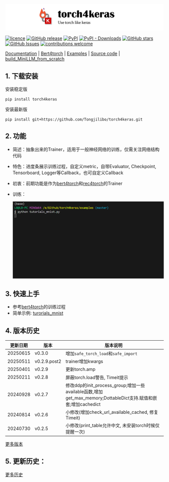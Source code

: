 ![torch4keras](./docs/pics/torch4keras.png)


[![licence](https://img.shields.io/github/license/Tongjilibo/torch4keras.svg?maxAge=3600)](https://github.com/Tongjilibo/torch4keras/blob/master/LICENSE) 
[![GitHub release](https://img.shields.io/github/release/Tongjilibo/torch4keras.svg?maxAge=3600)](https://github.com/Tongjilibo/torch4keras/releases) 
[![PyPI](https://img.shields.io/pypi/v/torch4keras?label=pypi%20package)](https://pypi.org/project/torch4keras/) 
[![PyPI - Downloads](https://img.shields.io/pypi/dm/torch4keras)](https://pypistats.org/packages/torch4keras)
[![GitHub stars](https://img.shields.io/github/stars/Tongjilibo/torch4keras?style=social)](https://github.com/Tongjilibo/torch4keras)
[![GitHub Issues](https://img.shields.io/github/issues/Tongjilibo/torch4keras.svg)](https://github.com/Tongjilibo/torch4keras/issues)
[![contributions welcome](https://img.shields.io/badge/contributions-welcome-brightgreen.svg?style=flat)](https://github.com/Tongjilibo/torch4keras/issues)

[Documentation](https://torch4keras.readthedocs.io) |
[Bert4torch](https://github.com/Tongjilibo/bert4torch) |
[Examples](https://github.com/Tongjilibo/torch4keras/blob/master/examples) |
[Source code](https://github.com/Tongjilibo/torch4keras) |
[build_MiniLLM_from_scratch](https://github.com/Tongjilibo/build_MiniLLM_from_scratch)

## 1. 下载安装
安装稳定版
```shell
pip install torch4keras
```
安装最新版
```shell
pip install git+https://github.com/Tongjilibo/torch4keras.git
```

## 2. 功能
- 简述：抽象出来的Trainer，适用于一般神经网络的训练，仅需关注网络结构代码
- 特色：进度条展示训练过程，自定义metric，自带Evaluator, Checkpoint, Tensorboard, Logger等Callback，也可自定义Callback
- 初衷：前期功能是作为[bert4torch](https://github.com/Tongjilibo/bert4torch)和[rec4torch](https://github.com/Tongjilibo/rec4torch)的Trainer
- 训练：

    ![torch4keras](./docs/pics/training_process.gif)

## 3. 快速上手
- 参考[bert4torch](https://github.com/Tongjilibo/bert4torch)的训练过程
- 简单示例: [turorials_mnist](https://github.com/Tongjilibo/torch4keras/blob/master/examples/turorials_mnist.py)

## 4. 版本历史
|更新日期| 版本 | 版本说明 |
|------| ----------------- |----------- |
|20250615|v0.3.0|增加`safe_torch_load`和`safe_import`|
|20250511|v0.2.9.post2|trainer增加kwargs|
|20250401|v0.2.9|更新torch.amp|
|20250211|v0.2.8|屏蔽torch.load警告, Timeit提示|
|20240928|v0.2.7|修改ddp的init_process_group;增加一些available函数,增加get_max_memory;DottableDict支持.赋值和嵌套;增加cachedict|
|20240814|v0.2.6|小修改(增加check_url_available_cached, 修复Timeit)|
|20240730|v0.2.5|小修改(print_table允许中文, 未安装torch时候仅提醒一次)|

[更多版本](https://github.com/Tongjilibo/torch4keras/blob/master/docs/Update.md)

## 5. 更新历史：

[更多历史](https://github.com/Tongjilibo/torch4keras/blob/master/docs/History.md)
